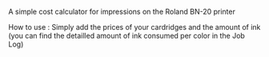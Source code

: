A simple cost calculator for impressions on the Roland BN-20 printer

How to use : Simply add the prices of your cardridges and the amount of ink (you can find the detailled amount of ink consumed per color in the Job Log)